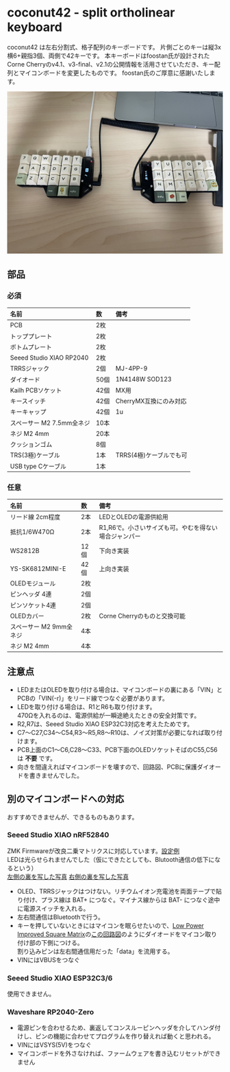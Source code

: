 # coconut42 - split ortholinear keyboard
coconut42 は左右分割式、格子配列のキーボードです。
片側ごとのキーは縦3x横6+親指3個、両側で42キーです。
本キーボードはfoostan氏が設計されたCorne Cherryのv4.1、v3-final、v2.1の公開情報を活用させていただき、キー配列とマイコンボードを変更したものです。
foostan氏のご厚意に感謝いたします。

![coconut42](images/IMG_0189.jpeg)

## 部品
### 必須
|名前|数|備考|
|:-|:-|:-|
|PCB|2枚||
|トッププレート|2枚||
|ボトムプレート|2枚||
|Seeed Studio XIAO RP2040|2枚||
|TRRSジャック|2個|MJ-4PP-9|
|ダイオード|50個|1N4148W SOD123|
|Kailh PCBソケット|42個|MX用|
|キースイッチ|42個|CherryMX互換にのみ対応 |
|キーキャップ|42個|1u|
|スペーサー M2 7.5mm全ネジ|10本||
|ネジ M2 4mm|20本||
|クッションゴム|8個||
|TRS(3極)ケーブル|1本|TRRS(4極)ケーブルでも可 |
|USB type Cケーブル |1本||
### 任意
| 名前 | 数 | 備考 |
|:-|:-|:-|
|リード線 2cm程度|2本|LEDとOLEDの電源供給用|
|抵抗1/6W470Ω|2本|R1,R6で。小さいサイズも可。やむを得ない場合ジャンパー|
|WS2812B|12個|下向き実装|
|YS-SK6812MINI-E|42個|上向き実装|
|OLEDモジュール|2枚||
|ピンヘッダ 4連|2個||
|ピンソケット4連|2個||
|OLEDカバー|2枚|Corne Cherryのものと交換可能|
|スペーサー M2 9mm全ネジ|4本||
|ネジ M2 4mm|4本||
## 注意点
* LEDまたはOLEDを取り付ける場合は、マイコンボードの裏にある「VIN」とPCBの「VIN(-r)」をリード線でつなぐ必要があります。
* LEDを取り付ける場合は、R1とR6も取り付けます。  
470Ωを入れるのは、電源供給が一瞬途絶えたときの安全対策です。
* R2,R7は、Seeed Studio XIAO ESP32C3対応を考えたためです。
* C7〜C27,C34〜C54,R3〜R5,R8〜R10は、ノイズ対策が必要になれば取り付けます。
* PCB上面のC1〜C6,C28〜C33、PCB下面のOLEDソケットそばのC55,C56は __不要__ です。
* 向きを間違えればマイコンボードを壊すので、回路図、PCBに保護ダイオードを書きませんでした。
## 別のマイコンボードへの対応
おすすめできませんが、できるものもあります。
### Seeed Studio XIAO nRF52840
ZMK Firmwareが改良二乗マトリクスに対応しています。[設定例](https://github.com/tor-nky/zmk-coconut42-ble)  
LEDは光らせられませんでした（仮にできたとしても、Blutooth通信の低下になるという）  
[左側の裏を写した写真](images/IMG_0197.jpeg) [右側の裏を写した写真](images/IMG_0196.jpeg)
* OLED、TRRSジャックはつけない。リチウムイオン充電池を両面テープで貼り付け、プラス線は BAT+ につなぐ。マイナス線からは BAT- につなぐ途中に電源スイッチを入れる。
* 左右間通信はBluetoothで行う。
* キーを押していないときにはマイコンを眠らせたいので、[Low Power Improved Square Matrix](https://kbd.news/Low-Power-Improved-Square-Matrix-1810.html)の[この回路図](https://kbd.news/pic/article/1810/4-pin-improved-square-matrix-low-power.png)のようにダイオードをマイコン取り付け部の下側につける。  
割り込みピンは左右間通信用だった「data」を流用する。
* VINにはVBUSをつなぐ
### Seeed Studio XIAO ESP32C3/6
使用できません。
### Waveshare RP2040-Zero
* 電源ピンを合わせるため、裏返してコンスルーピンヘッダを介してハンダ付けし、ピンの機能に合わせてプログラムを作り替えれば動くと思われる。
* VINにはVSYS(5V)をつなぐ
* マイコンボードを外さなければ、ファームウェアを書き込むリセットができません
